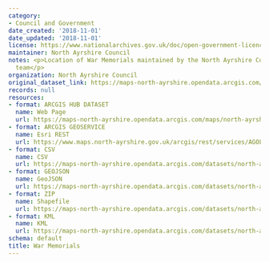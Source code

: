 ```yaml
---
category:
- Council and Government
date_created: '2018-11-01'
date_updated: '2018-11-01'
license: https://www.nationalarchives.gov.uk/doc/open-government-licence/version/3/
maintainer: North Ayrshire Council
notes: <p>Location of War Memorials maintained by the North Ayrshire Council Streetscene
  team</p>
organization: North Ayrshire Council
original_dataset_link: https://maps-north-ayrshire.opendata.arcgis.com/maps/north-ayrshire::war-memorials
records: null
resources:
- format: ARCGIS HUB DATASET
  name: Web Page
  url: https://maps-north-ayrshire.opendata.arcgis.com/maps/north-ayrshire::war-memorials
- format: ARCGIS GEOSERVICE
  name: Esri REST
  url: https://www.maps.north-ayrshire.gov.uk/arcgis/rest/services/AGOL/Open_Data_Portal2/MapServer/53
- format: CSV
  name: CSV
  url: https://maps-north-ayrshire.opendata.arcgis.com/datasets/north-ayrshire::war-memorials.csv?outSR=%7B%22latestWkid%22%3A27700%2C%22wkid%22%3A27700%7D
- format: GEOJSON
  name: GeoJSON
  url: https://maps-north-ayrshire.opendata.arcgis.com/datasets/north-ayrshire::war-memorials.geojson?outSR=%7B%22latestWkid%22%3A27700%2C%22wkid%22%3A27700%7D
- format: ZIP
  name: Shapefile
  url: https://maps-north-ayrshire.opendata.arcgis.com/datasets/north-ayrshire::war-memorials.zip?outSR=%7B%22latestWkid%22%3A27700%2C%22wkid%22%3A27700%7D
- format: KML
  name: KML
  url: https://maps-north-ayrshire.opendata.arcgis.com/datasets/north-ayrshire::war-memorials.kml?outSR=%7B%22latestWkid%22%3A27700%2C%22wkid%22%3A27700%7D
schema: default
title: War Memorials
---
```

